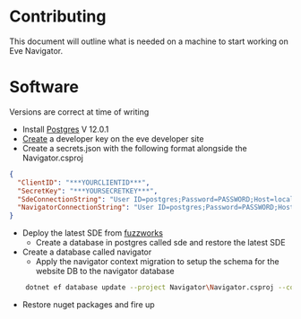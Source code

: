 # Contributing

This document will outline what is needed on a machine to start working on Eve Navigator.

# Software

Versions are correct at time of writing

* Install [Postgres](https://www.postgresql.org/download/) V 12.0.1
* [Create](https://developers.eveonline.com/applications/create) a developer key on the eve developer site
* Create a secrets.json with the following format alongside the Navigator.csproj

```json
{
  "ClientID": "***YOURCLIENTID***",
  "SecretKey": "***YOURSECRETKEY***",
  "SdeConnectionString": "User ID=postgres;Password=PASSWORD;Host=localhost;Port=5432;Database=sde;Pooling=true;",
  "NavigatorConnectionString": "User ID=postgres;Password=PASSWORD;Host=localhost;Port=5432;Database=navigator;Pooling=true;"
}
```
* Deploy the latest SDE from [fuzzworks](https://www.fuzzwork.co.uk/dump/postgres-schema-latest.dmp.bz2.md5)
    * Create a database in postgres called sde and restore the latest SDE
* Create a database called navigator
    * Apply the navigator context migration to setup the schema for the website DB to the navigator database
```bash
    dotnet ef database update --project Navigator\Navigator.csproj --context NavigatorContext
```
* Restore nuget packages and fire up

